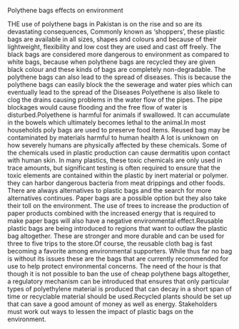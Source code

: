 Polythene bags effects on environment

THE use of polythene bags in Pakistan is on the rise and so are its devastating consequences, Commonly known as ‘shoppers’, these plastic bags are available in all sizes, shapes and colours and because of their lightweight, flexibility and low cost they are used and cast off freely. The black bags are considered more dangerous to environment as compared to white bags, because when polythene bags are recycled they are given black colour and these kinds of bags are completely non-degradable. The polythene bags can also lead to the spread of diseases. This is because the polythene bags can easily block the the sewerage and water pies which can eventually lead to the spread of the Diseases Polyethene is also likele to clog the drains causing problems in the water flow of the pipes. The pipe blockages would cause flooding and the free flow of water is disturbed.Polyethene is harmful for animals if swallowed. It can accumulate in the bowels which ultimately becomes lethal to the animal.In most households poly bags are used to preserve food items. Reused bag may be contaminated  by materials harmful to human health A lot is unknown on how severely humans are physically affected by these chemicals. Some of the chemicals used in plastic production can cause dermatitis upon contact with human skin. In many plastics, these toxic chemicals are only used in trace amounts, but significant testing is often required to ensure that the toxic elements are contained within the plastic by inert material or polymer. they can harbor dangerous bacteria from meat drippings and other foods.
There are always alternatives to plastic bags and the search for more alternatives continues. Paper bags are a possible option but they also take their toll on the environment. The use of trees to increase the production of paper products combined with the increased energy that is required to make paper bags will also have a negative environmental effect.Reusable plastic bags are being introduced to regions that want to outlaw the plastic bag altogether. These are stronger and more durable and can be used for three to five trips to the store.Of course, the reusable cloth bag is fast becoming a favorite among environmental supporters. While thus far no bag is without its issues these are the bags that are currently recommended for use to help protect environmental concerns.
The need of the hour is that though it is not possible to ban the use of cheap polythene bags altogether, a regulatory mechanism can be introduced that ensures that only particular types of polyethylene material is produced that can decay in a short span of time or recyclable material should be used.Recycled plants should be set up that can save a good amount of money as well as energy. Stakeholders must work out ways to lessen the impact of plastic bags on the environment.


